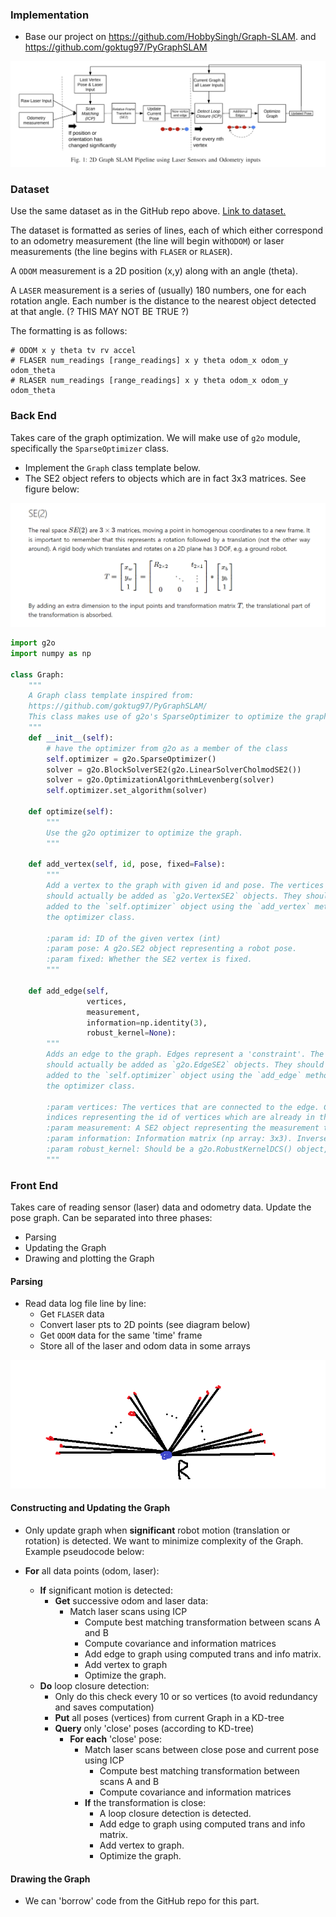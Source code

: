 ### Implementation

- Base our project on https://github.com/HobbySingh/Graph-SLAM.
and https://github.com/goktug97/PyGraphSLAM

![img.png](doc/slam_pipeline.png)

### Dataset

Use the same dataset as in the GitHub repo above. [Link to dataset.](http://ais.informatik.uni-freiburg.de/slamevaluation/datasets.php)

The dataset is formatted as series of lines, each of which
either correspond to an odometry measurement (the line will begin with`ODOM`)
or laser measurements (the line begins with `FLASER` or `RLASER`).

A `ODOM` measurement is a 2D position (x,y) along with an angle (theta).

A `LASER` measurement is a series of (usually) 180 numbers, one for each rotation
angle. Each number is the distance to the nearest object detected at that angle.
(? THIS MAY NOT BE TRUE ?)

The formatting is as follows:
```angular2html
# ODOM x y theta tv rv accel
# FLASER num_readings [range_readings] x y theta odom_x odom_y odom_theta
# RLASER num_readings [range_readings] x y theta odom_x odom_y odom_theta
```

### Back End
Takes care of the graph optimization. We will make use
of `g2o` module, specifically the `SparseOptimizer` class.

- Implement the `Graph` class template below.
- The SE2 object refers to objects which are in fact 3x3 matrices. See figure below:

![img_1.png](doc/se2.png)

```python
import g2o
import numpy as np

class Graph: 
    """
    A Graph class template inspired from:
    https://github.com/goktug97/PyGraphSLAM/
    This class makes use of g2o's SparseOptimizer to optimize the graph.
    """
    def __init__(self):
        # have the optimizer from g2o as a member of the class
        self.optimizer = g2o.SparseOptimizer()
        solver = g2o.BlockSolverSE2(g2o.LinearSolverCholmodSE2())
        solver = g2o.OptimizationAlgorithmLevenberg(solver)
        self.optimizer.set_algorithm(solver)
        
    def optimize(self):
        """
        Use the g2o optimizer to optimize the graph.
        """

    def add_vertex(self, id, pose, fixed=False):
        """
        Add a vertex to the graph with given id and pose. The vertices
        should actually be added as `g2o.VertexSE2` objects. They should be
        added to the `self.optimizer` object using the `add_vertex` method from
        the optimizer class.
        
        :param id: ID of the given vertex (int)
        :param pose: A g2o.SE2 object representing a robot pose. 
        :param fixed: Whether the SE2 vertex is fixed.
        """

    def add_edge(self, 
                 vertices, 
                 measurement, 
                 information=np.identity(3),
                 robust_kernel=None):
        """
        Adds an edge to the graph. Edges represent a 'constraint'. The edge
        should actually be added as `g2o.EdgeSE2` objects. They should be
        added to the `self.optimizer` object using the `add_edge` method from
        the optimizer class.
        
        :param vertices: The vertices that are connected to the edge. Could also be
        indices representing the id of vertices which are already in the graph.
        :param measurement: A SE2 object representing the measurement that defines the constraint.
        :param information: Information matrix (np array: 3x3). Inverse of the covariance matrix.
        :param robust_kernel: Should be a g2o.RobustKernelDCS() object, or None.
        """
```

### Front End

Takes care of reading sensor (laser) data and
odometry data. Update the pose graph. Can be separated
into three phases:
- Parsing
- Updating the Graph
- Drawing and plotting the Graph

#### Parsing
- Read data log file line by line:
  - Get `FLASER` data
  - Convert laser pts to 2D points (see diagram below)
  - Get `ODOM` data for the same 'time' frame
  - Store all of the laser and odom data in some arrays
  
![img.png](doc/laser_diagram.png)

#### Constructing and Updating the Graph
- Only update graph when **significant** robot motion (translation or rotation)
is detected. We want to minimize complexity of the Graph. Example
pseudocode below:


- **For** all data points (odom, laser):
  - **If** significant motion is detected:
    - **Get** successive odom and laser data:
      - Match laser scans using ICP
        - Compute best matching transformation between scans A and B
        - Compute covariance and information matrices
        - Add edge to graph using computed trans and info matrix.
        - Add vertex to graph
        - Optimize the graph.
  - **Do** loop closure detection:
    - Only do this check every 10 or so vertices (to avoid redundancy and saves computation)
    - **Put** all poses (vertices) from current Graph in a KD-tree
    - **Query** only 'close' poses (according to KD-tree)
      - **For each** 'close' pose:
        - Match laser scans between close pose and current pose using ICP
          - Compute best matching transformation between scans A and B
          - Compute covariance and information matrices
        - **If** the transformation is close:
          - A loop closure detection is detected.
          - Add edge to graph using computed trans and info matrix.
          - Add vertex to graph.
          - Optimize the graph.
          


#### Drawing the Graph

- We can 'borrow' code from the GitHub repo for this part.

